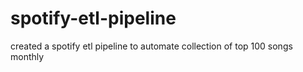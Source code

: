 # spotify-etl-pipeline
created a spotify etl pipeline to automate collection of top 100 songs monthly 
